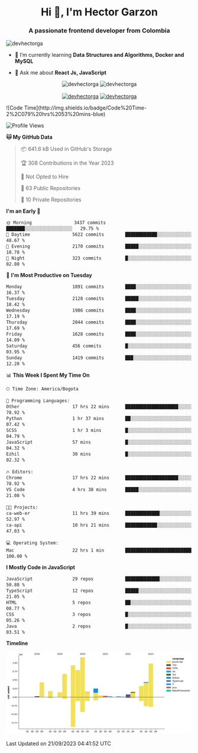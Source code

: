 <h1 align="center">Hi 👋, I'm Hector Garzon</h1>
<h3 align="center">A passionate frontend developer from Colombia</h3>

<p align="left"> <img src="https://komarev.com/ghpvc/?username=devhectorga" alt="devhectorga" /> </p>

- 🌱 I’m currently learning **Data Structures and Algorithms, Docker and MySQL**

- 💬 Ask me about **React Js, JavaScript**

<p align="center"> <img src="https://github-readme-stats.vercel.app/api?username=devhectorga&count_private=true&show_icons=true" alt="devhectorga" /> <img src="https://github-readme-stats.vercel.app/api/top-langs/?username=devhectorga&layout=compact" alt="devhectorga" /></p>

<p align="center">
<a href="https://twitter.com/devhectorga" target="blank"><img align="center" src="https://cdn.jsdelivr.net/npm/simple-icons@3.0.1/icons/twitter.svg" alt="devhectorga" height="20" width="20" /></a>
<a href="https://linkedin.com/in/devhectorga" target="blank"><img align="center" src="https://cdn.jsdelivr.net/npm/simple-icons@3.0.1/icons/linkedin.svg" alt="devhectorga" height="20" width="20" /></a>
</p>
<!--START_SECTION:waka-->
![Code Time](http://img.shields.io/badge/Code%20Time-2%2C079%20hrs%2053%20mins-blue)

![Profile Views](http://img.shields.io/badge/Profile%20Views-6-blue)

**🐱 My GitHub Data** 

> 📦 641.6 kB Used in GitHub's Storage 
 > 
> 🏆 308 Contributions in the Year 2023
 > 
> 🚫 Not Opted to Hire
 > 
> 📜 63 Public Repositories 
 > 
> 🔑 10 Private Repositories 
 > 
**I'm an Early 🐤** 

```text
🌞 Morning                3437 commits        ███████░░░░░░░░░░░░░░░░░░   29.75 % 
🌆 Daytime                5622 commits        ████████████░░░░░░░░░░░░░   48.67 % 
🌃 Evening                2170 commits        █████░░░░░░░░░░░░░░░░░░░░   18.78 % 
🌙 Night                  323 commits         █░░░░░░░░░░░░░░░░░░░░░░░░   02.80 % 
```
📅 **I'm Most Productive on Tuesday** 

```text
Monday                   1891 commits        ████░░░░░░░░░░░░░░░░░░░░░   16.37 % 
Tuesday                  2128 commits        █████░░░░░░░░░░░░░░░░░░░░   18.42 % 
Wednesday                1986 commits        ████░░░░░░░░░░░░░░░░░░░░░   17.19 % 
Thursday                 2044 commits        ████░░░░░░░░░░░░░░░░░░░░░   17.69 % 
Friday                   1628 commits        ████░░░░░░░░░░░░░░░░░░░░░   14.09 % 
Saturday                 456 commits         █░░░░░░░░░░░░░░░░░░░░░░░░   03.95 % 
Sunday                   1419 commits        ███░░░░░░░░░░░░░░░░░░░░░░   12.28 % 
```


📊 **This Week I Spent My Time On** 

```text
🕑︎ Time Zone: America/Bogota

💬 Programming Languages: 
Other                    17 hrs 22 mins      ████████████████████░░░░░   78.92 % 
Python                   1 hr 37 mins        ██░░░░░░░░░░░░░░░░░░░░░░░   07.42 % 
SCSS                     1 hr 3 mins         █░░░░░░░░░░░░░░░░░░░░░░░░   04.79 % 
JavaScript               57 mins             █░░░░░░░░░░░░░░░░░░░░░░░░   04.32 % 
Ezhil                    30 mins             █░░░░░░░░░░░░░░░░░░░░░░░░   02.32 % 

🔥 Editors: 
Chrome                   17 hrs 22 mins      ████████████████████░░░░░   78.92 % 
VS Code                  4 hrs 38 mins       █████░░░░░░░░░░░░░░░░░░░░   21.08 % 

🐱‍💻 Projects: 
ca-web-er                11 hrs 39 mins      █████████████░░░░░░░░░░░░   52.97 % 
ca-api                   10 hrs 21 mins      ████████████░░░░░░░░░░░░░   47.03 % 

💻 Operating System: 
Mac                      22 hrs 1 min        █████████████████████████   100.00 % 
```

**I Mostly Code in JavaScript** 

```text
JavaScript               29 repos            █████████████░░░░░░░░░░░░   50.88 % 
TypeScript               12 repos            █████░░░░░░░░░░░░░░░░░░░░   21.05 % 
HTML                     5 repos             ██░░░░░░░░░░░░░░░░░░░░░░░   08.77 % 
CSS                      3 repos             █░░░░░░░░░░░░░░░░░░░░░░░░   05.26 % 
Java                     2 repos             █░░░░░░░░░░░░░░░░░░░░░░░░   03.51 % 
```



**Timeline**

![Lines of Code chart](https://raw.githubusercontent.com/devHectorGa/devHectorGa/master/assets/bar_graph.png)


 Last Updated on 21/09/2023 04:41:52 UTC
<!--END_SECTION:waka-->
